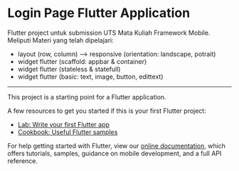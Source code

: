 # Login Page Flutter Application

Flutter project untuk submission UTS Mata Kuliah Framework Mobile.
</br> Meliputi Materi yang telah dipelajari:
- layout (row, column) --> responsive (orientation: landscape, potrait)
- widget flutter (scaffold: appbar & container)
- widget flutter (stateless & statefull)
- widget flutter (basic: text, image, button, edittext)

---
This project is a starting point for a Flutter application.

A few resources to get you started if this is your first Flutter project:

- [Lab: Write your first Flutter app](https://flutter.dev/docs/get-started/codelab)
- [Cookbook: Useful Flutter samples](https://flutter.dev/docs/cookbook)

For help getting started with Flutter, view our
[online documentation](https://flutter.dev/docs), which offers tutorials,
samples, guidance on mobile development, and a full API reference.
